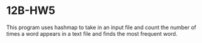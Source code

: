 # 12B-HW5
This program uses hashmap to take in an input file and count the number of times a word appears in a text file and finds the most frequent word.  
